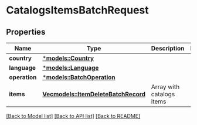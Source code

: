 # CatalogsItemsBatchRequest

## Properties
Name | Type | Description | Notes
------------ | ------------- | ------------- | -------------
**country** | [***models::Country**](Country.md) |  | 
**language** | [***models::Language**](Language.md) |  | 
**operation** | [***models::BatchOperation**](BatchOperation.md) |  | 
**items** | [**Vec<models::ItemDeleteBatchRecord>**](ItemDeleteBatchRecord.md) | Array with catalogs items | 

[[Back to Model list]](../README.md#documentation-for-models) [[Back to API list]](../README.md#documentation-for-api-endpoints) [[Back to README]](../README.md)


